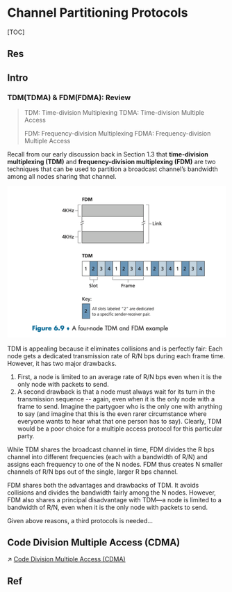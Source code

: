 # Channel Partitioning Protocols

[TOC]



## Res


## Intro
### TDM(TDMA) & FDM(FDMA): Review
> TDM: Time-division Multiplexing
> TDMA: Time-division Multiple Access
> 
> FDM: Frequency-division Multiplexing
> FDMA: Frequency-division Multiple Access


Recall from our early discussion back in Section 1.3 that **time-division multiplexing (TDM)** and **frequency-division multiplexing (FDM)** are two techniques that can be used to partition a broadcast channel’s bandwidth among all nodes sharing that channel. 

![](../../../../../../../../../Assets/Pics/Screenshot%202023-06-12%20at%204.47.42%20PM.png)

TDM is appealing because it eliminates collisions and is perfectly fair: Each node gets a dedicated transmission rate of R/N bps during each frame time. However, it has two major drawbacks. 
1. First, a node is limited to an average rate of R/N bps even when it is the only node with packets to send. 
2. A second drawback is that a node must always wait for its turn in the transmission sequence -- again, even when it is the only node with a frame to send. Imagine the partygoer who is the only one with anything to say (and imagine that this is the even rarer circumstance where everyone wants to hear what that one person has to say).
Clearly, TDM would be a poor choice for a multiple access protocol for this particular party.

While TDM shares the broadcast channel in time, FDM divides the R bps channel into different frequencies (each with a bandwidth of R/N) and assigns each frequency to one of the N nodes. FDM thus creates N smaller channels of R/N bps out of the single, larger R bps channel. 

FDM shares both the advantages and drawbacks of TDM. It avoids collisions and divides the bandwidth fairly among the N nodes. However, FDM also shares a principal disadvantage with TDM—a node is limited to a bandwidth of R/N, even when it is the only node with packets to send.

Given above reasons, a third protocols is needed...



## Code Division Multiple Access (CDMA)
↗ [Code Division Multiple Access (CDMA)](../../../../../../Wireless%20&%20Mobile%20Network/Wireless%20Access/Code%20Division%20Multiple%20Access%20(CDMA)/Code%20Division%20Multiple%20Access%20(CDMA).md)



## Ref

